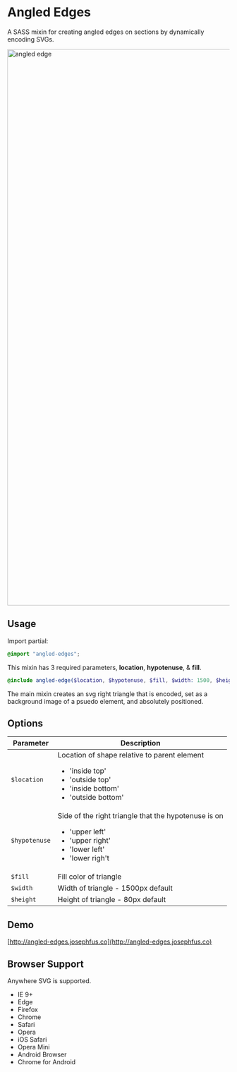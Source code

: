 # Angled Edges

A SASS mixin for creating angled edges on sections by dynamically encoding SVGs.

<img width="1262" alt="angled edge" src="https://cloud.githubusercontent.com/assets/6676674/16118929/33700404-33a7-11e6-8e94-a9ace624a41a.png">

## Usage

Import partial:
```scss
@import "angled-edges";
```

This mixin has 3 required parameters, **location**, **hypotenuse**, & **fill**.
```scss
@include angled-edge($location, $hypotenuse, $fill, $width: 1500, $height: 80);
```

The main mixin creates an svg right triangle that is encoded, set as a background image of a psuedo element, and absolutely positioned.

## Options

| Parameter | Description |
| ----------| ----------- |
| `$location` | Location of shape relative to parent element <uL><li>'inside top'</li><li>'outside top'</li><li>'inside bottom'</li><li>'outside bottom'</li></ul> |
| `$hypotenuse` | Side of the right triangle that the hypotenuse is on <uL><li>'upper left'</li><li>'upper right'</li><li>'lower left'</li><li>'lower righ't</li></ul> |
| `$fill` | Fill color of triangle |
| `$width` | Width of triangle - 1500px default |
| `$height` | Height of triangle - 80px default |

## Demo

[http://angled-edges.josephfus.co](http://angled-edges.josephfus.co)
 
## Browser Support

Anywhere SVG is supported.

+ IE 9+
+ Edge
+ Firefox
+ Chrome
+ Safari
+ Opera
+ iOS Safari
+ Opera Mini
+ Android Browser
+ Chrome for Android
